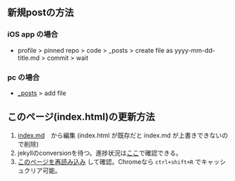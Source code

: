 <link rel="stylesheet" type="text/css" href="/assets/css/styles.css">

## 新規postの方法

### iOS app の場合
* profile > pinned repo > code > _posts > create file as yyyy-mm-dd-title.md > commit > wait

### pc の場合
* [_posts](https://github.com/jamad/jamad.github.io/tree/master/_posts) > add file

## このページ(index.html)の更新方法 
1. [index.md](https://github.com/jamad/jamad.github.io/edit/master/index.md)　から編集 (index.html が既存だと index.md が上書きできないので削除)
2. jekyllのconversionを待つ。進捗状況は[ここ](https://github.com/jamad/jamad.github.io/actions)で確認できる。
3. [このページを再読み込み](https://jamad.github.io/) して確認。Chromeなら `ctrl+shift+R` でキャッシュクリア可能。

